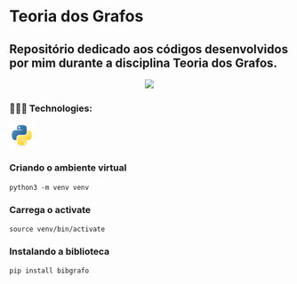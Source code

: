 # Teoria dos Grafos
## **Repositório dedicado aos códigos desenvolvidos por mim durante a disciplina Teoria dos Grafos.**

<p align="center">
<img src="https://i.imgur.com/dUzvxw7.gif">
  
### 👨🏻‍💻 Technologies:

<img src="https://raw.githubusercontent.com/devicons/devicon/master/icons/python/python-original.svg" alt="imagem" width="45"> &nbsp;

### Criando o ambiente virtual
```
python3 -m venv venv
```
  
### Carrega o activate
```
source venv/bin/activate
```
  
### Instalando a biblioteca
```  
pip install bibgrafo
```

